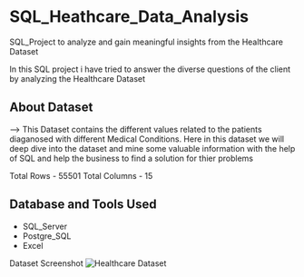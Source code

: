 # SQL_Heathcare_Data_Analysis
SQL_Project to analyze and gain meaningful insights from the Healthcare Dataset

In this SQL project i have tried to answer the diverse questions of the client by analyzing the Healthcare Dataset

## About Dataset
--> This Dataset contains the different values related to the patients diaganosed with different Medical Conditions. Here in this dataset we will deep dive into the dataset and mine some valuable information with the help of SQL and help the business to find a solution for thier problems

Total Rows - 55501
Total Columns - 15

## Database and Tools Used
* SQL_Server
* Postgre_SQL
* Excel

Dataset Screenshot
![Healthcare Dataset](https://github.com/SaindhruvSoni/SQL_Heathcare_Data_Analysis/assets/91562392/4525b1a2-c6de-4485-9c7c-62bc5d73888d)

